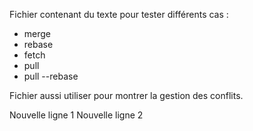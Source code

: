 Fichier contenant du texte pour tester différents cas :
 - merge
 - rebase
 - fetch
 - pull
 - pull --rebase

Fichier aussi utiliser pour montrer la gestion des conflits.

Nouvelle ligne 1
Nouvelle ligne 2
